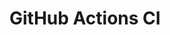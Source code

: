 # GitHub Actions CI































































































































































































































































































































































































































































































































































































































































































































































































































































































































































































































































































































































































































































































































































































































































































































































































































































































































































































































































































































































































































































































































































































































































































































































































































































































































































































































































































































































































































